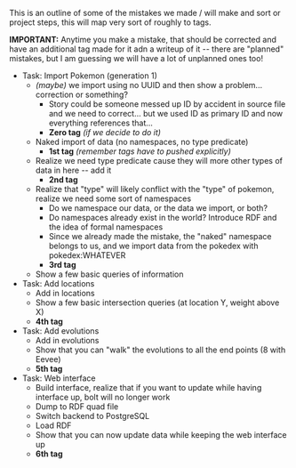 This is an outline of some of the mistakes we made / will make and sort or project steps, this will map very sort of roughly to tags.

**IMPORTANT:** Anytime you make a mistake, that should be corrected and have an additional tag made for it adn a writeup of it --
there are "planned" mistakes, but I am guessing we will have a lot of unplanned ones too!

- Task: Import Pokemon (generation 1)
  - _(maybe)_ we import using no UUID and then show a problem... correction or something?
    - Story could be someone messed up ID by accident in source file and we need to correct... but we used ID as primary ID and now everything references that...
    - **Zero tag** _(if we decide to do it)_
  - Naked import of data (no namespaces, no type predicate)
    - **1st tag** _(remember tags have to pushed explicitly)_
  - Realize we need type predicate cause they will more other types of data in here -- add it
    - **2nd tag**
  - Realize that "type" will likely conflict with the "type" of pokemon, realize we need some sort of namespaces
    - Do we namespace our data, or the data we import, or both?
    - Do namespaces already exist in the world?  Introduce RDF and the idea of formal namespaces
    - Since we already made the mistake, the "naked" namespace belongs to us, and we import data from the pokedex with pokedex:WHATEVER
    - **3rd tag**
   - Show a few basic queries of information
- Task: Add locations
  - Add in locations
  - Show a few basic intersection queries (at location Y, weight above X)
  - **4th tag**
- Task: Add evolutions
  - Add in evolutions
  - Show that you can "walk" the evolutions to all the end points (8 with Eevee)
  - **5th tag**
- Task: Web interface
  - Build interface, realize that if you want to update while having interface up, bolt will no longer work
  - Dump to RDF quad file
  - Switch backend to PostgreSQL 
  - Load RDF
  - Show that you can now update data while keeping the web interface up
  - **6th tag**
